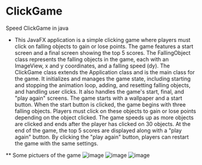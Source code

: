 # ClickGame
Speed ClickGame in java

* This JavaFX application is a simple clicking game where players must click on falling objects to gain or lose points. The game features a start screen and a final screen showing the top 5 scores. The FallingObject class represents the falling objects in the game, each with an ImageView, x and y coordinates, and a falling speed (dy).
The ClickGame class extends the Application class and is the main class for the game. It initializes and manages the game state, including starting and stopping the animation loop, adding, and resetting falling objects, and handling user clicks. It also handles the game's start, final, and "play again" screens.
The game starts with a wallpaper and a start button. When the start button is clicked, the game begins with three falling objects. Players must click on these objects to gain or lose points depending on the object clicked. The game speeds up as more objects are clicked and ends after the player has clicked on 30 objects.
At the end of the game, the top 5 scores are displayed along with a "play again" button. By clicking the "play again" button, players can restart the game with the same settings.

** Some pictuers of the game
![image](https://github.com/q55/ClickGame/assets/107367949/3ee8a77e-f4b3-42a1-ac15-7d578016414c)
![image](https://github.com/q55/ClickGame/assets/107367949/e9c3be7a-e082-41ee-9fa4-e50b199cd40a)
![image](https://github.com/q55/ClickGame/assets/107367949/c95e4823-7ac5-4783-b16b-13ad7242bf8b)
